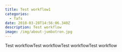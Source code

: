 ```yaml
---
title: Test workflow1
categories:
  - fafs
date: 2018-03-28T14:56:06.340Z
description: Test workflow
image: /img/about-jumbotron.jpg
---
```

Test workflowTest workflowTest workflowTest workflow
